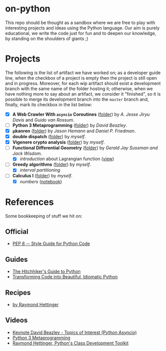 # on-python

This repo should be thought as a sandbox where we are free to play with
interesting projects and ideas using the Python language. Our aim is purely
educational, we write the code just for fun and to deepen our knowledge, by
standing on the shoulders of giants ;)

# Projects

The following is the list of artifact we have worked on; as a developer guide
line, when the checkbox of a project is empty then the project is still open
and in progress.  Moreover, for each wip artifact should exist a development
branch with the same name of the folder hosting it; otherwise, when we have
nothing more to say about an artifact, we consider it "finished", so it is
possible to merge its development branch into the `master` branch and, finally,
mark its checkbox in the list below:

- [x] __A Web Crawler With `asyncio` Coroutines__ ([folder][project:web-crawler])
  by _A. Jesse Jiryu Davis_ and _Guido van Rossum_.
- [ ] __Python 3 Metaprogramming__ ([folder][project:metaprogramming])
  by _David Beazley_.
- [x] __μkanren__ ([folder][project:microkanren])
  by _Jason Hemann_ and _Daniel P. Friedman_.
- [x] __double dispatch__ ([folder][project:double-dispatch])
  by _myself_.
- [x] __Vigenere crypto analysis__ ([folder][project:vigenere])
  by _myself_.
- [ ] __Functional Differential Geometry__ ([folder][project:fdg])
  by _Gerald Jay Sussman and Jack Wisdom_.
  - [x] *introduction* about Lagrangian function ([view][nb:fdg-intro])
- [ ] __Greedy algorithms__ ([folder][project:greedys]) by _myself_.
  - [x] *interval partitioning* 
- [ ] __Calculus I__ ([folder][project:calculus-I]) by _myself_.
  - [x] *numbers* ([notebook](https://nbviewer.jupyter.org/github/massimo-nocentini/on-python/blob/master/calculus-I/numbers.ipynb))

# References

Some bookkeeping of stuff we hit on:

## Official

- [PEP 8 -- Style Guide for Python Code][pep8]

## Guides

- [The Hitchhiker's Guide to Python][Hitchhiker]
- [Transforming Code into Beautiful, Idiomatic Python][Hettinger:Transforming]

## Recipes

- [by Raymond Hettinger][Hettinger:recipes]

## Videos

- [Keynote David Beazley - Topics of Interest (Python Asyncio)][Beazley:asyncio]
- [Python 3 Metaprogramming][Beazley:metaprogramming]
- [Raymond Hettinger, Python's Class Development Toolkit][Hettinger:class:toolkit]


[pep8]:https://www.python.org/dev/peps/pep-0008/

[Hettinger:recipes]:https://code.activestate.com/recipes/users/178123/new/

[Hitchhiker]:http://docs.python-guide.org/en/latest/
[Hettinger:Transforming]:https://gist.github.com/JeffPaine/6213790

[Beazley:metaprogramming]:https://www.youtube.com/watch?v=sPiWg5jSoZI&t=104s
[Beazley:asyncio]:https://www.youtube.com/watch?v=ZzfHjytDceU
[Hettinger:class:toolkit]:https://www.youtube.com/watch?v=HTLu2DFOdTg

[project:web-crawler]:https://github.com/massimo-nocentini/on-python/tree/master/web-crawler
[project:metaprogramming]:https://github.com/massimo-nocentini/on-python/tree/beazley-metaprogramming/beazley-metaprogramming
[project:microkanren]:https://github.com/massimo-nocentini/on-python/tree/master/microkanren
[project:double-dispatch]:https://github.com/massimo-nocentini/on-python/tree/master/dispatching
[project:fdg]:https://github.com/massimo-nocentini/on-python/tree/master/fdg
[nb:fdg-intro]:http://nbviewer.jupyter.org/github/massimo-nocentini/on-python/blob/master/fdg/intro.ipynb
[project:greedys]:https://github.com/massimo-nocentini/on-python/tree/master/greedys
[project:calculus-I]:https://github.com/massimo-nocentini/on-python/tree/master/calculus-I
[project:vigenere]:https://github.com/massimo-nocentini/on-python/tree/master/vigenere
